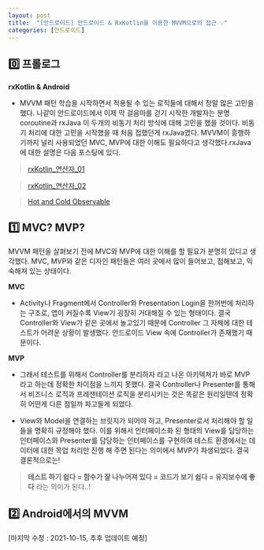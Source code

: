 ```yaml
---
layout: post
title:  "[안드로이드] 안드로이드 & RxKotlin을 이용한 MVVM으로의 접근 💡"
categories: [안드로이드]
---
```


## 0️⃣ 프롤로그 

 __rxKotlin & Android__
 * MVVM 패턴 학습을 시작하면서 적용될 수 있는 로직들에 대해서 정말 많은 고민을 했다. 나같이 안드로이드에서 이제 막 걸음마를 걷기 시작한 개발자는 분명 coroutine과 rxJava 이 두개의 비동기 처리 방식에 대해 고민을 했을 것이다. 비동기 처리에 대한 고민을 시작했을 때 처음 접했던게 rxJava였다. MVVM이 흥행하기까지 널리 사용되었던 MVC, MVP에 대한 이해도 필요하다고 생각했다.rxJava에 대한 설명은 다음 포스팅에 있다.
 
> [rxKotlin_연산자_01](https://jihokevin.github.io//articles/2021-09/rx-kotlin-01)

> [rxKotlin_연산자_02](https://jihokevin.github.io//articles/2021-09/rx-kotlin-02)

> [Hot and Cold Observable](https://jihokevin.github.io//articles/2021-09/hot-cold-observable)

## 1️⃣ MVC? MVP?

 MVVM 패턴을 살펴보기 전에 MVC와 MVP에 대한 이해를 할 필요가 분명히 있디고 생각했다.
 MVC, MVP와 같은 디자인 패턴들은 여러 곳에서 많이 들어보고, 접해보고, 익숙해져 있는 상태이다.

 __MVC__
 * Activity나 Fragment에서 Controller와 Presentation Login을 한꺼번에 처리하는 구조로, 앱이 커질수록 View기 굉장히 거대해질 수 있는 형태이다. 결국 Controller와 View가 같은 곳에서 놀고있기 때문에 Controller 그 자체에 대한 테스트가 어려운 상황이 발생했다. 안드로이드 View 속에 Controller가 존재했기 때문이다.
 
 __MVP__
 * 그래서 테스트를 위해서 Controller를 분리하자 라고 나온 아키텍쳐가 바로 MVP 라고 하는데 정확한 차이점을 느끼지 못했다. 결국 Controller나 Presenter를 통해서 비즈니스 로직과 프레잰테이션 로직을 분리시키는 것은 똑같은 원리일텐데 정확히 어떤게 다른 점일까 파고들게 되었다.

 * View와 Model을 연결하는 브릿지가 되어야 하고, Presenter로서 처리해야 할 일들을 명확히 규정해야 했다. 이를 위해서 인터페이스화 된 형태의 View를 담당하는 인터페이스와 Presenter를 담당하는 인터페이스를 구현하여 테스트 환경에서는 데이터에 대한 목업 처리만 진행 해 주면 된다는 의미에서 MVP가 파생되었다. 결국 결론적으로는!
 
 > __테스트 하기 쉽다 = 함수가 잘 나누어져 있다 = 코드가 보기 쉽다 = 유지보수에 좋다__
 라는 의미가 된다..!

## 2️⃣ Android에서의 MVVM
[마지막 수정 : 2021-10-15, 추후 업데이트 예정]

